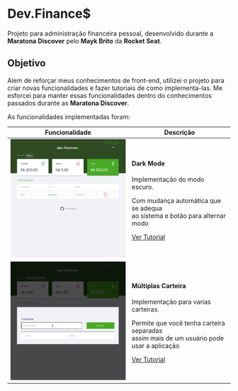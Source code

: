 # Dev.Finance$

Projeto para administração financeira pessoal, desenvolvido durante a **Maratona Discover** pelo **Mayk Brito** da **Rocket Seat**.

## Objetivo

Alem de reforçar meus conhecimentos de front-end, utilizei o projeto para criar novas funcionalidades e fazer tutoriais de como implementa-las.
Me esforcei para manter essas funcionalidades dentro do conhecimentos passados durante as **Maratona Discover**.

As funcionalidades implementadas foram:

<table id="wallets-table">
  <thead>
    <tr>
      <th>Funcionalidade</th>
      <th>Descrição</th>
    </tr>
  </thead>
  <tbody>
    <tr>
      <td>
        <img width="400px" src="./docs/assets/dark_mode.gif">
      </td>
      <td>
      <h4>Dark Mode</h4>
      <p>Implementação do modo escuro.<p>
      <span>Com mudança automática que se adequa</span></br>
      <span>ao sistema e botão para alternar modo</span></br>
      <p>
        <a href="./docs/dark_mode_tutorial.md">Ver Tutorial</a>
      </p>
      </td>
    </tr>
    <tr>
      <td>
        <img width="400px" src="./docs/assets/wallet_test.gif">
      </td>
      <td>
      <h4>Múltiplas Carteira</h4>
      <p>Implementação para varias carteiras.<p>
      <span>Permite que você tenha carteira separadas</span></br>
      <span>assim mais de um usuário pode usar a aplicação</span></br>
      <p>
        <a href="./docs/wallets_tutorial.md">Ver Tutorial</a>
      </p>
      </td>
    </tr>
  </tbody>
</table>
